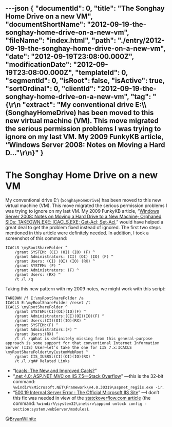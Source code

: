 ---json
{
  "documentId": 0,
  "title": "The Songhay Home Drive on a new VM",
  "documentShortName": "2012-09-19-the-songhay-home-drive-on-a-new-vm",
  "fileName": "index.html",
  "path": "./entry/2012-09-19-the-songhay-home-drive-on-a-new-vm",
  "date": "2012-09-19T23:08:00.000Z",
  "modificationDate": "2012-09-19T23:08:00.000Z",
  "templateId": 0,
  "segmentId": 0,
  "isRoot": false,
  "isActive": true,
  "sortOrdinal": 0,
  "clientId": "2012-09-19-the-songhay-home-drive-on-a-new-vm",
  "tag": "{\r\n  \"extract\": \"My conventional drive E:\\\\ (SonghayHomeDrive) has been moved to this new virtual machine (VM). This move migrated the serious permission problems I was trying to ignore on my last VM. My 2009 FunkyKB article, “Windows Server 2008: Notes on Moving a Hard D...\"\r\n}"
}
---

# The Songhay Home Drive on a new VM

My conventional drive E:\ (`SonghayHomeDrive`) has been moved to this new virtual machine (VM). This move migrated the serious permission problems I was trying to ignore on my last VM. My 2009 FunkyKB article, “[Windows Server 2008: Notes on Moving a Hard Drive to a New Machine; Orphaned SIDs; TAKEOWN.EXE; ICACLS.EXE; Get-Acl; Set-Acl](http://songhaysystem.com/kb/number/2076072285/subject/winos),” would have helped a great deal to get the problem fixed instead of ignored. The first two steps mentioned in this article were definitely needed. In addition, I took a screenshot of this command:

```console
ICACLS \myRootShareFolder ^
    /grant SYSTEM: (CI) (OI) (IO) (F) ^
    /grant Administrators: (CI) (OI) (IO) (F) ^
    /grant Users: (CI) (OI) (IO) (RX) ^
    /grant SYSTEM: (F) ^
    /grant Administrators: (F) ^
    /grant Users: (RX) ^
    /t /l /q
```

Taking this new pattern with my 2009 notes, we might work with this script:

```console
TAKEOWN /f E:\myRootShareFolder /a
ICACLS E:\myRootShareFolder /reset /t
ICACLS \myRootShareFolder ^
    /grant SYSTEM:(CI)(OI)(IO)(F) ^
    /grant Administrators:(CI)(OI)(IO)(F) ^
    /grant Users:(CI)(OI)(IO)(RX) ^
    /grant SYSTEM:(F) ^
    /grant Administrators:(F) ^
    /grant Users:(RX) ^
    /t /l /qWhat is definitely missing from this general-purpose approach is some support for that conventional Internet Information Server (IIS) User—let’s take the one for IIS 7.x:ICACLS \myRootShareFolder\myCustomWebRoot ^
    /grant IIS_IUSRS:(CI)(OI)(IO)(RX) ^
    /t /l /q## Related Links
```

* “[Icacls: The New and Improved Cacls?](http://www.windowsitpro.com/article/permissions/icacls-the-new-and-improved-cacls-)”
* “[.net 4.0: ASP.NET MVC on IIS 7.5—Stack Overflow](http://stackoverflow.com/questions/2374957/asp-net-mvc-on-iis-7-5)” —this is the 32-bit command: `%windir%\Microsoft.NET\Framework\v4.0.30319\aspnet_regiis.exe -ir`.
* “[500.19 Internal Server Error : The Official Microsoft IIS Site](http://forums.iis.net/t/1179352.aspx)” —I don’t this fix was needed in view of the [statckoverflow.com article](http://stackoverflow.com/questions/2374957/asp-net-mvc-on-iis-7-5) (the command: `%windir%\system32\inetsrv\appcmd unlock config -section:system.webServer/modules`).

@[BryanWilhite](https://twitter.com/BryanWilhite)
